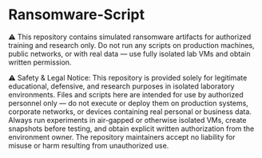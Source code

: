 # Ransomware-Script
⚠️ This repository contains simulated ransomware artifacts for authorized training and research only.
Do not run any scripts on production machines, public networks, or with real data — use fully isolated lab VMs and obtain written permission.

⚠️ Safety & Legal Notice: This repository is provided solely for legitimate educational, defensive, and research purposes in isolated laboratory environments. Files and scripts here are intended for use by authorized personnel only — do not execute or deploy them on production systems, corporate networks, or devices containing real personal or business data. Always run experiments in air-gapped or otherwise isolated VMs, create snapshots before testing, and obtain explicit written authorization from the environment owner. The repository maintainers accept no liability for misuse or harm resulting from unauthorized use.


